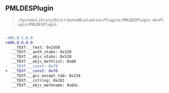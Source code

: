 ## PMLDESPlugin

> `/System/Library/DistributedEvaluation/Plugins/PMLDESPlugin.desPlugin/PMLDESPlugin`

```diff

-405.0.1.0.0
+406.0.0.0.0
   __TEXT.__text: 0x1d58
   __TEXT.__auth_stubs: 0x320
   __TEXT.__objc_stubs: 0x520
   __TEXT.__objc_methlist: 0x68
-  __TEXT.__const: 0x78
+  __TEXT.__const: 0x70
   __TEXT.__gcc_except_tab: 0x234
   __TEXT.__cstring: 0x281
   __TEXT.__objc_methname: 0x64c

```
